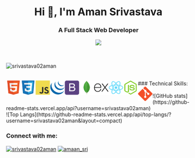 ### <h1 align="center">Hi :wave:, I'm Aman Srivastava</h1>
<h3 align="center">A Full Stack Web Developer</h3>
<p align="center">
<img src=https://user-images.githubusercontent.com/59872807/89733365-a8b85100-da72-11ea-8677-742c0a8e9187.gif >
</p> 
<br>
<p align="left"> <img src="https://komarev.com/ghpvc/?username=srivastava02aman&label=Profile%20views&color=129e00&style=plastic" alt="srivastava02aman" /> </p>
<br>
### Technical Skills:
<img align="left" alt="HTML5" width="40px" src="https://github.com/devicons/devicon/blob/master/icons/html5/html5-original.svg">
<img align="left" alt="CSS3" width="40px" src="https://github.com/devicons/devicon/blob/master/icons/css3/css3-original.svg">
<img align="left" alt="JavaScript" width="40px" src="https://github.com/devicons/devicon/blob/master/icons/javascript/javascript-original.svg">
<img align="left" alt="JQuery" width="40px" src="https://github.com/devicons/devicon/blob/master/icons/jquery/jquery-original.svg">
<img align="left" alt="Bootstrap" width="40px" src="https://github.com/devicons/devicon/blob/master/icons/bootstrap/bootstrap-plain.svg">
<img align="left" alt="MongoDB" width="40px" src="https://github.com/devicons/devicon/blob/master/icons/mongodb/mongodb-original.svg">
<img align="left" alt="Express" width="40px" src="https://github.com/devicons/devicon/blob/master/icons/express/express-original.svg">
<img align="left" alt="React" width="40px" src="https://github.com/devicons/devicon/blob/master/icons/react/react-original.svg">
<img align="left" alt="Node" width="40px" src="https://github.com/devicons/devicon/blob/master/icons/nodejs/nodejs-original.svg">
<img align="left" alt="Git" width="40px" src="https://github.com/devicons/devicon/blob/master/icons/git/git-original.svg">
<br><br>
![GitHub stats](https://github-readme-stats.vercel.app/api?username=srivastava02aman)
<br>
![Top Langs](https://github-readme-stats.vercel.app/api/top-langs/?username=srivastava02aman&layout=compact)
<br>
<h3 align="left">Connect with me:</h3>
<p align="left">
<a href="https://linkedin.com/in/srivastava02aman" target="blank"><img align="center" src="https://cliply.co/wp-content/uploads/2021/02/372102050_LINKEDIN_ICON_400px.gif" alt="srivastava02aman" height="30" width="40" /></a>
<a href="https://instagram.com/amaan_sri/" target="blank"><img align="center" src="https://cliply.co/wp-content/uploads/2019/07/371907300_INSTAGRAM_ICON_400px.gif" alt="amaan_sri" height="30" width="40" /></a>
</p>
<!--
**srivastava02aman/srivastava02aman** is a ✨ _special_ ✨ repository because its `README.md` (this file) appears on your GitHub profile.
Here are some ideas to get you started:
- 🔭 I’m currently working on ...
- 🌱 I’m currently learning ...
- 👯 I’m looking to collaborate on ...
- 🤔 I’m looking for help with ...
- 💬 Ask me about ...
- 📫 How to reach me: ...
- 😄 Pronouns: ...
- ⚡ Fun fact: ...
-->
